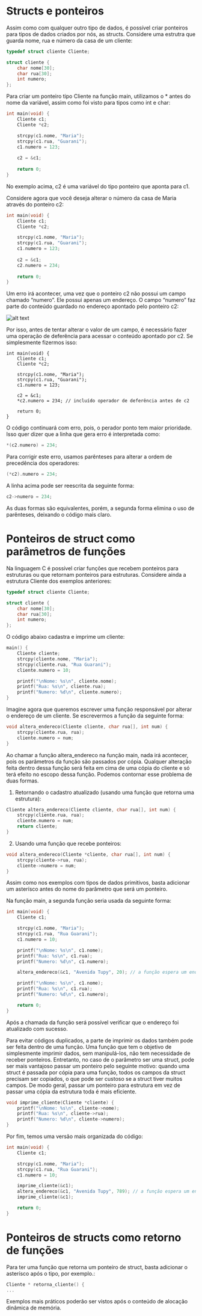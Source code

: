 # Structs e ponteiros

Assim como com qualquer outro tipo de dados, é possível criar ponteiros para tipos de dados criados por nós, as structs. Considere uma estrutra que guarda nome, rua e número da casa de um cliente:

```c
typedef struct cliente Cliente;

struct cliente {
    char nome[30];
    char rua[30];
    int numero;
};
```

Para criar um ponteiro tipo Cliente na função main, utilizamos o * antes do nome da variável, assim como foi visto para tipos como int e char:

```c
int main(void) {
    Cliente c1;
    Cliente *c2;

    strcpy(c1.nome, "Maria");
    strcpy(c1.rua, "Guarani");
    c1.numero = 123;
    
    c2 = &c1;
    
    return 0;
}
```

No exemplo acima, c2 é uma variável do tipo ponteiro que aponta para c1.

Considere agora que você deseja alterar o número da casa de Maria através do ponteiro c2:

```c
int main(void) {
    Cliente c1;
    Cliente *c2;

    strcpy(c1.nome, "Maria");
    strcpy(c1.rua, "Guarani");
    c1.numero = 123;
    
    c2 = &c1;
    c2.numero = 234;
    
    return 0;
}
```

Um erro irá acontecer, uma vez que o ponteiro c2 não possui um campo chamado “numero”. Ele possui apenas um endereço. O campo “numero” faz parte do conteúdo guardado no endereço apontado pelo ponteiro c2:

![alt text](https://github.com/emanoelim/algoritmos_e_ed/blob/master/img/ponteiro_struct.png)

Por isso, antes de tentar alterar o valor de um campo, é necessário fazer uma operação de deferência para acessar o conteúdo apontado por c2. Se simplesmente fizermos isso:

```
int main(void) {
    Cliente c1;
    Cliente *c2;

    strcpy(c1.nome, "Maria");
    strcpy(c1.rua, "Guarani");
    c1.numero = 123;
    
    c2 = &c1;
    *c2.numero = 234; // incluído operador de deferência antes de c2
    
    return 0;
}
```

O código continuará com erro, pois, o perador ponto tem maior prioridade. Isso quer dizer que a linha que gera erro é interpretada como:

```c
*(c2.numero) = 234;
```

Para corrigir este erro, usamos parênteses para alterar a ordem de precedência dos operadores:

```c
(*c2).numero = 234;
```

A linha acima pode ser reescrita da seguinte forma:

```c
c2->numero = 234;
```

As duas formas são equivalentes, porém, a segunda forma elimina o uso de parênteses, deixando o código mais claro. 

# Ponteiros de struct como parâmetros de funções

Na linguagem C é possível criar funções que recebem ponteiros para estruturas ou que retornam ponteiros para estruturas. Considere ainda a estrutura Cliente dos exemplos anteriores:

```c
typedef struct cliente Cliente;

struct cliente {
    char nome[30];
    char rua[30];
    int numero;
};
```

O código abaixo cadastra e imprime um cliente:

```c
main() {
    Cliente cliente;
    strcpy(cliente.nome, "Maria");
    strcpy(cliente.rua, "Rua Guarani");
    cliente.numero = 10;

    printf("\nNome: %s\n", cliente.nome);
    printf("Rua: %s\n", cliente.rua);
    printf("Numero: %d\n", cliente.numero);
}
```

Imagine agora que queremos escrever uma função responsável por alterar o endereço de um cliente. Se escrevermos a função da seguinte forma:

```c
void altera_endereco(Cliente cliente, char rua[], int num) {
    strcpy(cliente.rua, rua);
    cliente.numero = num;
}
```

Ao chamar a função altera_endereco na função main, nada irá acontecer, pois os parâmetros da função são passados por cópia. Qualquer alteração feita dentro dessa função será feita em cima de uma cópia do cliente e só terá efeito no escopo dessa função. Podemos contornar esse problema de duas formas.

1. Retornando o cadastro atualizado (usando uma função que retorna uma estrutura):

```c
Cliente altera_endereco(Cliente cliente, char rua[], int num) {
    strcpy(cliente.rua, rua);
    cliente.numero = num;
    return cliente;
}
```

2. Usando uma função que recebe ponteiros:

```c
void altera_endereco(Cliente *cliente, char rua[], int num) {
    strcpy(cliente->rua, rua);
    cliente->numero = num;
}
```

Assim como nos exemplos com tipos de dados primitivos, basta adicionar um asterísco antes do nome do parâmetro que será um ponteiro. 

Na função main, a segunda função seria usada da seguinte forma:

```c
int main(void) {
    Cliente c1;

    strcpy(c1.nome, "Maria");
    strcpy(c1.rua, "Rua Guarani");
    c1.numero = 10;

    printf("\nNome: %s\n", c1.nome);
    printf("Rua: %s\n", c1.rua);
    printf("Numero: %d\n", c1.numero);

    altera_endereco(&c1, "Avenida Tupy", 20); // a função espera um endereço, usamos & antes da variável

    printf("\nNome: %s\n", c1.nome);
    printf("Rua: %s\n", c1.rua);
    printf("Numero: %d\n", c1.numero);

    return 0;
}

```

Após a chamada da função será possível verificar que o endereço foi atualizado com sucesso. 

Para evitar códigos duplicados, a parte de imprimir os dados também pode ser feita dentro de uma função. Uma função que tem o objetivo de simplesmente imprimir dados, sem manipulá-los, não tem necessidade de receber ponteiros. Entretanto, no caso de o parâmetro ser uma struct, pode ser mais vantajoso passar um ponteiro pelo seguinte motivo: quando uma struct é passada por cópia para uma função, todos os campos da struct precisam ser copiados, o que pode ser custoso se a struct tiver muitos campos. De modo geral, passar um ponteiro para estrutura em vez de passar uma cópia da estrutura toda é mais eficiente.

```c
void imprime_cliente(Cliente *cliente) {
    printf("\nNome: %s\n", cliente->nome);
    printf("Rua: %s\n", cliente->rua);
    printf("Numero: %d\n", cliente->numero);
}
```

Por fim, temos uma versão mais organizada do código:

```c
int main(void) {
    Cliente c1;

    strcpy(c1.nome, "Maria");
    strcpy(c1.rua, "Rua Guarani");
    c1.numero = 10;

    imprime_cliente(&c1);
    altera_endereco(&c1, "Avenida Tupy", 789); // a função espera um endereço
    imprime_cliente(&c1);

    return 0;
}
```

# Ponteiros de structs como retorno de funções

Para ter uma função que retorna um ponteiro de struct, basta adicionar o asterísco após o tipo, por exemplo.:
```c
Cliente * retorna_cliente() {
...
```
Exemplos mais práticos poderão ser vistos após o conteúdo de alocação dinâmica de memória.

